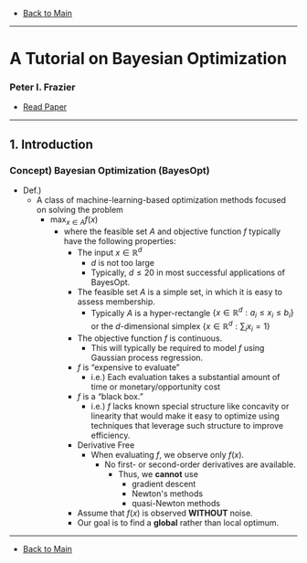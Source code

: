 * [Back to Main](../../README.md)
---

# A Tutorial on Bayesian Optimization
### Peter I. Frazier
* [Read Paper](../paper_pdfs/240827%20A%20Tutorial%20on%20Bayesian%20Optimization.pdf)

---

## 1. Introduction
### Concept) Bayesian Optimization (BayesOpt)
- Def.)
  - A class of machine-learning-based optimization methods focused on solving the problem
    - $`\displaystyle\max_{x\in A} f(x)`$
      - where the feasible set $`A`$ and objective function $`f`$ typically have the following properties:
        - The input $`x\in \mathbb{R}^d`$
          - $`d`$ is not too large
          - Typically, $`d\le 20`$ in most successful applications of BayesOpt.
        - The feasible set $`A`$ is a simple set, in which it is easy to assess membership.
          - Typically $`A`$ is a hyper-rectangle $`\{x\in\mathbb{R}^d : a_i \le x_i \le b_i\}`$ or the $`d\textrm{-dimensional simplex } \{x\in\mathbb{R}^d : \sum_i x_i = 1\}`$
        - The objective function $`f`$ is continuous.
          - This will typically be required to model $`f`$ using Gaussian process regression.
        - $`f`$ is “expensive to evaluate”
          - i.e.) Each evaluation takes a substantial amount of time or monetary/opportunity cost
        - $`f`$ is a “black box.”
          - i.e.) $`f`$ lacks known special structure like concavity or linearity that would make it easy to optimize using techniques that leverage such structure to improve efficiency.
        - Derivative Free
          - When evaluating $`f`$, we observe only $`f(x)`$.
            - No first- or second-order derivatives are available.
              - Thus, we **cannot** use
                - gradient descent
                - Newton's methods
                - quasi-Newton methods
        - Assume that $`f(x)`$ is observed **WITHOUT** noise.
        - Our goal is to find a **global** rather than local optimum.



---
* [Back to Main](../../README.md)
